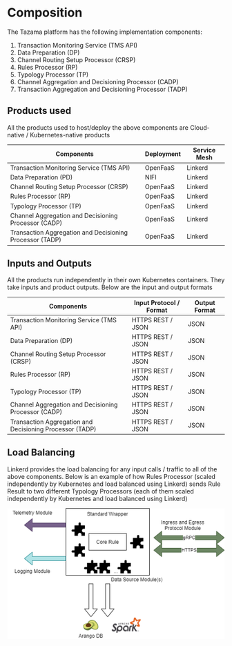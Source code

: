 # Composition

The Tazama platform has the following implementation components:

1. Transaction Monitoring Service (TMS API)
2. Data Preparation (DP)
3. Channel Routing Setup Processor (CRSP)
4. Rules Processor (RP)
5. Typology Processor (TP)
6. Channel Aggregation and Decisioning Processor (CADP)
7. Transaction Aggregation and Decisioning Processor (TADP)

## Products used

All the products used to host/deploy the above components are Cloud-native / Kubernetes-native products

| **Components** | **Deployment** | **Service Mesh** |
| --- | --- | --- |
| Transaction Monitoring Service (TMS API) | OpenFaaS | Linkerd |
| Data Preparation (PD) | NIFI | Linkerd |
| Channel Routing Setup Processor (CRSP) | OpenFaaS | Linkerd |
| Rules Processor (RP) | OpenFaaS | Linkerd |
| Typology Processor (TP) | OpenFaaS | Linkerd |
| Channel Aggregation and Decisioning Processor (CADP) | OpenFaaS | Linkerd |
| Transaction Aggregation and Decisioning Processor (TADP) | OpenFaaS | Linkerd |

## Inputs and Outputs

All the products run independently in their own Kubernetes containers. They take inputs and product outputs. Below are the input and output formats

| **Components** | **Input Protocol / Format** | **Output Format** |
| --- | --- | --- |
| Transaction Monitoring Service (TMS API) | HTTPS REST / JSON | JSON |
| Data Preparation (DP) | HTTPS REST / JSON | JSON |
| Channel Routing Setup Processor (CRSP) | HTTPS REST / JSON | JSON |
| Rules Processor (RP) | HTTPS REST / JSON | JSON |
| Typology Processor (TP) | HTTPS REST / JSON | JSON |
| Channel Aggregation and Decisioning Processor (CADP) | HTTPS REST / JSON | JSON |
| Transaction Aggregation and Decisioning Processor (TADP) | HTTPS REST / JSON | JSON |

## Load Balancing

Linkerd provides the load balancing for any input calls / traffic to all of the above components. Below is an example of how Rules Processor (scaled independently by Kubernetes and load balanced using Linkerd) sends Rule Result to two different Typology Processors (each of them scaled independently by Kubernetes and load balanced using Linkerd)

![](../../images/Untitled_Diagram.drawio.png)
